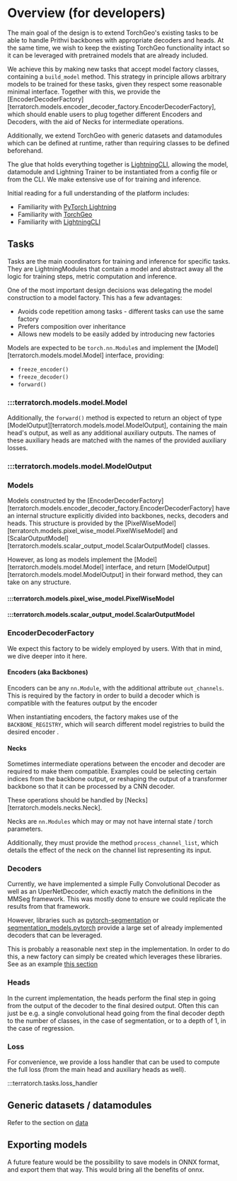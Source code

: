 # Overview (for developers)

The main goal of the design is to extend TorchGeo's existing tasks to be able to handle Prithvi backbones with appropriate decoders and heads.
At the same time, we wish to keep the existing TorchGeo functionality intact so it can be leveraged with pretrained models that are already included.

We achieve this by making new tasks that accept model factory classes, containing a `build_model` method. This strategy in principle allows arbitrary models to be trained for these tasks, given they respect some reasonable minimal interface.
Together with this, we provide the [EncoderDecoderFactory][terratorch.models.encoder_decoder_factory.EncoderDecoderFactory], which should enable users to plug together different Encoders and Decoders, with the aid of Necks for intermediate operations.

Additionally, we extend TorchGeo with generic datasets and datamodules which can be defined at runtime, rather than requiring classes to be defined beforehand.

The glue that holds everything together is [LightningCLI](https://lightning.ai/docs/pytorch/stable/api/lightning.pytorch.cli.LightningCLI.html#lightning.pytorch.cli.LightningCLI), allowing the model, datamodule and Lightning Trainer to be instantiated from a config file or from the CLI. We make extensive use of for training and inference.

Initial reading for a full understanding of the platform includes:

- Familiarity with [PyTorch Lightning](https://lightning.ai/pytorch-lightning)
- Familiarity with [TorchGeo](https://torchgeo.readthedocs.io/en/stable/)
- Familiarity with [LightningCLI](https://lightning.ai/docs/pytorch/stable/api/lightning.pytorch.cli.LightningCLI.html#lightning.pytorch.cli.LightningCLI)

## Tasks

Tasks are the main coordinators for training and inference for specific tasks. They are LightningModules that contain a model and abstract away all the logic for training steps, metric computation and inference.

One of the most important design decisions was delegating the model construction to a model factory. This has a few advantages:
    
- Avoids code repetition among tasks - different tasks can use the same factory
- Prefers composition over inheritance
- Allows new models to be easily added by introducing new factories

Models are expected to be `torch.nn.Module`s and implement the [Model][terratorch.models.model.Model] interface, providing:
    
- `freeze_encoder()`
- `freeze_decoder()`
- `forward()`

### :::terratorch.models.model.Model

Additionally, the `forward()` method is expected to return an object of type [ModelOutput][terratorch.models.model.ModelOutput], containing the main head's output, as well as any additional auxiliary outputs. The names of these auxiliary heads are matched with the names of the provided auxiliary losses.

### :::terratorch.models.model.ModelOutput

### Models

Models constructed by the [EncoderDecoderFactory][terratorch.models.encoder_decoder_factory.EncoderDecoderFactory] have an internal structure explicitly divided into backbones, necks, decoders and heads. This structure is provided by the [PixelWiseModel][terratorch.models.pixel_wise_model.PixelWiseModel] and [ScalarOutputModel][terratorch.models.scalar_output_model.ScalarOutputModel] classes.

However, as long as models implement the [Model][terratorch.models.model.Model] interface, and return [ModelOutput][terratorch.models.model.ModelOutput] in their forward method, they can take on any structure.

#### :::terratorch.models.pixel_wise_model.PixelWiseModel
#### :::terratorch.models.scalar_output_model.ScalarOutputModel


### EncoderDecoderFactory

We expect this factory to be widely employed by users. With that in mind, we dive deeper into it here.

#### Encoders (aka Backbones)

Encoders can be any `nn.Module`, with the additional attribute `out_channels`. This is required by the factory in order to build a decoder which is compatible with the features output by the encoder

When instantiating encoders, the factory makes use of the `BACKBONE_REGISTRY`, which will search different model registries to build the desired encoder .

#### Necks

Sometimes intermediate operations between the encoder and decoder are required to make them compatible. Examples could be selecting certain indices from the backbone output, or reshaping the output of a transformer backbone so that it can be processed by a CNN decoder.

These operations should be handled by [Necks][terratorch.models.necks.Neck]. 

Necks are `nn.Modules` which may or may not have internal state / torch parameters.

Additionally, they must provide the method `process_channel_list`, which details the effect of the neck on the channel list representing its input.

### Decoders
Currently, we have implemented a simple Fully Convolutional Decoder as well as an UperNetDecoder, which exactly match the definitions in the MMSeg framework.
This was mostly done to ensure we could replicate the results from that framework.

However, libraries such as [pytorch-segmentation](https://github.com/yassouali/pytorch-segmentation) or [segmentation_models.pytorch](https://github.com/qubvel/segmentation_models.pytorch) provide a large set of already implemented decoders that can be leveraged. 

This is probably a reasonable next step in the implementation. In order to do this, a new factory can simply be created which leverages these libraries. See as an example [this section](models.md#adding-new-model-types)

### Heads
In the current implementation, the heads perform the final step in going from the output of the decoder to the final desired output. Often this can just be e.g. a single convolutional head going from the final decoder depth to the number of classes, in the case of segmentation, or to a depth of 1, in the case of regression.

### Loss
For convenience, we provide a loss handler that can be used to compute the full loss (from the main head and auxiliary heads as well).

:::terratorch.tasks.loss_handler

## Generic datasets / datamodules
Refer to the section on [data](data.md)

## Exporting models
A future feature would be the possibility to save models in ONNX format, and export them that way. This would bring all the benefits of onnx.